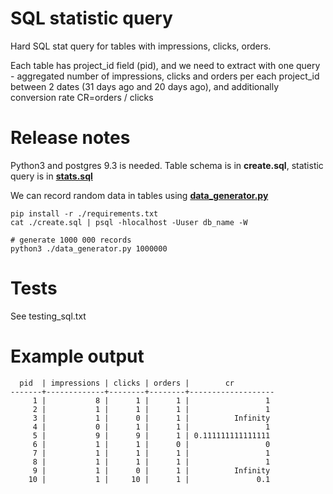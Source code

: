 # SQL statistic query
Hard SQL stat query for tables with impressions, clicks, orders.

Each table has project_id field (pid), and we need to extract with one query - aggregated number of impressions,
clicks and orders per each project_id between 2 dates (31 days ago and 20 days ago), and additionally conversion rate CR=orders / clicks

# Release notes

Python3 and postgres 9.3 is needed. Table schema is in **create.sql**, statistic query is in 
[**stats.sql**](https://github.com/moonsly/sql_statistics/blob/master/stats.sql)

We can record random data in tables using 
[**data_generator.py**](https://github.com/moonsly/sql_statistics/blob/master/data_generator.py)

```
pip install -r ./requirements.txt
cat ./create.sql | psql -hlocalhost -Uuser db_name -W

# generate 1000 000 records
python3 ./data_generator.py 1000000
```

# Tests

See testing_sql.txt

# Example output

```
  pid  | impressions | clicks | orders |        cr         
-------+-------------+--------+--------+-------------------
     1 |           8 |      1 |      1 |                 1
     2 |           1 |      1 |      1 |                 1
     3 |           1 |      0 |      1 |          Infinity
     4 |           0 |      1 |      1 |                 1
     5 |           9 |      9 |      1 | 0.111111111111111
     6 |           1 |      1 |      0 |                 0
     7 |           1 |      1 |      1 |                 1
     8 |           1 |      1 |      1 |                 1
     9 |           1 |      0 |      1 |          Infinity
    10 |           1 |     10 |      1 |               0.1
```
